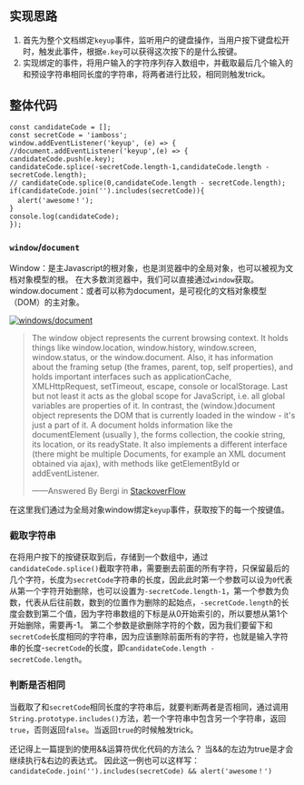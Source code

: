 ## 实现思路

1. 首先为整个文档绑定`keyup`事件，监听用户的键盘操作，当用户按下键盘松开时，触发此事件，根据`e.key`可以获得这次按下的是什么按键。
2. 实现绑定的事件，将用户输入的字符序列存入数组中，并截取最后几个输入的和预设字符串相同长度的字符串，将两者进行比较，相同则触发trick。

## 整体代码

```
const candidateCode = [];
const secretCode = 'iamboss';
window.addEventListener('keyup', (e) => {
//document.addEventListener('keyup',(e) => {
candidateCode.push(e.key);
candidateCode.splice(-secretCode.length-1,candidateCode.length - secretCode.length);
// candidateCode.splice(0,candidateCode.length - secretCode.length);
if(candidateCode.join('').includes(secretCode)){
  alert('awesome！');
}
console.log(candidateCode);
});
```

### `window`/`document`

Window：是主Javascript的根对象，也是浏览器中的全局对象，也可以被视为文档对象模型的根。 在大多数浏览器中，我们可以直接通过`window`获取。 window.document：或者可以称为document，是可视化的文档对象模型（DOM）的主对象。

[![windows/document](https://camo.githubusercontent.com/a2ec84ec6ec78d7dd43f071982ef26dffafca9af/68747470733a2f2f692e737461636b2e696d6775722e636f6d2f68727648722e6a7067)](https://camo.githubusercontent.com/a2ec84ec6ec78d7dd43f071982ef26dffafca9af/68747470733a2f2f692e737461636b2e696d6775722e636f6d2f68727648722e6a7067)

> The window object represents the current browsing context. It holds things like window.location, window.history, window.screen, window.status, or the window.document. Also, it has information about the framing setup (the frames, parent, top, self properties), and holds important interfaces such as applicationCache, XMLHttpRequest, setTimeout, escape, console or localStorage. Last but not least it acts as the global scope for JavaScript, i.e. all global variables are properties of it. In contrast, the (window.)document object represents the DOM that is currently loaded in the window - it's just a part of it. A document holds information like the documentElement (usually ), the forms collection, the cookie string, its location, or its readyState. It also implements a different interface (there might be multiple Documents, for example an XML document obtained via ajax), with methods like getElementById or addEventListener.
>
> ——Answered By Bergi in [StackoverFlow](http://stackoverflow.com/questions/17227008/trying-to-understand-the-difference-between-window-and-document-objects-in-js)

在这里我们通过为全局对象window绑定`keyup`事件，获取按下的每一个按键值。

### 截取字符串

在将用户按下的按键获取到后，存储到一个数组中，通过`candidateCode.splice()`截取字符串，需要删去前面的所有字符，只保留最后的几个字符，长度为`secretCode`字符串的长度，因此此时第一个参数可以设为`0`代表从第一个字符开始删除，也可以设置为`-secretCode.length-1`，第一个参数为负数，代表从后往前数，数到的位置作为删除的起始点，`-secretCode.length`的长度会数到第二个值，因为字符串数组的下标是从0开始索引的，所以要想从第1个开始删除，需要再-1。 第二个参数是欲删除字符的个数，因为我们要留下和`secretCode`长度相同的字符串，因为应该删除前面所有的字符，也就是输入字符串的长度-`secretCode`的长度，即`candidateCode.length - secretCode.length`。

### 判断是否相同

当截取了和`secretCode`相同长度的字符串后，就要判断两者是否相同，通过调用`String.prototype.includes()`方法，若一个字符串中包含另一个字符串，返回`true`，否则返回`false`。当返回`true`的时候触发trick。

还记得上一篇提到的使用&&运算符优化代码的方法么？ 当&&的左边为true是才会继续执行&右边的表达式。 因此这一例也可以这样写：`candidateCode.join('').includes(secretCode) && alert('awesome！')`